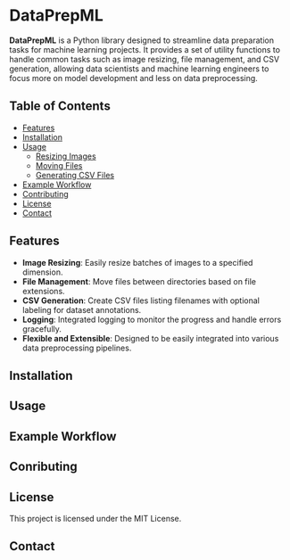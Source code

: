 # DataPrepML

**DataPrepML** is a Python library designed to streamline data preparation tasks for machine learning projects. It provides a set of utility functions to handle common tasks such as image resizing, file management, and CSV generation, allowing data scientists and machine learning engineers to focus more on model development and less on data preprocessing.

## Table of Contents

- [Features](#features)
- [Installation](#installation)
- [Usage](#usage)
  - [Resizing Images](#resizing-images)
  - [Moving Files](#moving-files)
  - [Generating CSV Files](#generating-csv-files)
- [Example Workflow](#example-workflow)
- [Contributing](#contributing)
- [License](#license)
- [Contact](#contact)

## Features

- **Image Resizing**: Easily resize batches of images to a specified dimension.
- **File Management**: Move files between directories based on file extensions.
- **CSV Generation**: Create CSV files listing filenames with optional labeling for dataset annotations.
- **Logging**: Integrated logging to monitor the progress and handle errors gracefully.
- **Flexible and Extensible**: Designed to be easily integrated into various data preprocessing pipelines.

## Installation

## Usage

## Example Workflow

## Conributing

## License

This project is licensed under the MIT License.

## Contact
